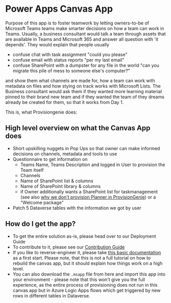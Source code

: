 # Power Apps Canvas App

Purpose of this app is to foster teamwork by letting owners-to-be of Microsoft Teams teams make smarter decisions on how a team can work in Teams. Usually, a business consultant would talk a team through assets that are available in Teams and Microsoft 365 and answer all question with 'it depends'. They would explain that people usually 

* confuse chat with task assignment "could you please"
* confuse email with status reports "per my last email"
* confuse SharePoint with a dumpster for any file in the world "can you migrate this pile of mess to someone else's computer?"

and show them what channels are made for, how a team can work with metadata on files and how stying on track works with Microsoft Lists. The Business consultant would ask them if they wanted more learning material pinned to their brand new team and if they wanted the team of they dreams already be created for them, so that it works from Day 1. 

This is, what Provisiongenie does: 

## High level overview on what the Canvas App does

* Short upskilling nuggets in Pop Ups so that owner can make informed decisions on channels, metadata and tools to use
* Questionnaire to get information on 
  * Teams Name, Teams Description and logged in User to provision the Team itself
  * Channels 
  * Name of SharePoint list & columns 
  * Name of SharePoint library & columns 
  * if Owner additionally wants a SharePoint list for taskmanagement (see also [why we don't provision Planner in ProvisionGenie](https://github.com/ProvisionGenie/ProvisionGenie/blob/main/Docs/KnownLimitations.md#no-planner-integration-in-provisiongenie)) or a "Welcome package"
* Patch 5 Dataverse tables with the information we got by user

## How do I get the app? 

* To get the entire solution as-is, please head over to our Deployment Guide
* To contribute to it, please see our [Contribution Guide](https://github.com/ProvisionGenie/ProvisionGenie/blob/main/CONTRIBUTING.md)
* If you like to reverse-engineer it, please take [this basic documentation](https://github.com/ProvisionGenie/ProvisionGenie/blob/main/Docs/HowToBuildTheCanvasApp) as a first start. Please note, that this is not a full tutorial on how to rebuild the canvas app, but it should explain how things work on a high level. 
* You can also download the `.msapp` file from here and import this app into your environment - please note that this won't give you the full experience, as the entire process of provisioning does not run in this canvas app but in Azure Logic Apps flows which get triggered by new rows in different tables in Dataverse.

